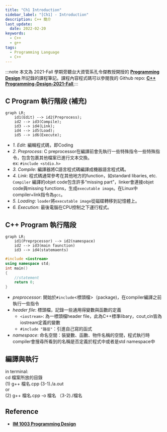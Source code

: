 ```yaml
---
title: "Ch1 Introduction"
sidebar_label: "[Ch1] - Introduction"
description: C++ 簡介
last_update:
  date: 2022-02-20
keywords:
  - C++
  - g++
tags:
  - Programming Language
  - C++
---
```


:::note
本文為 2021-Fall 學期旁聽台大資管系孔令傑教授開授的 **[Programming Design](http://www.im.ntu.edu.tw/~lckung/courses/public/PD/)** 所記錄的課程筆記。課程內容程式碼可以參閱我的 Github repo: **[C++ Programming-Design-2021-Fall
](https://github.com/Bosh-Kuo/Cplusplus-Programming-Design-2021-Fall)**
:::


## **C Program 執行階段 (補充)**
```mermaid
graph LR;
    id1(Edit) --> id2(Preprocess);
    id2 --> id3(Compile);
    id3 --> id4(Link);
    id4 --> id5(Load);
    id5 --> id6(Execute);
```

<!-- more -->

* *1. Edit*: 編輯程式碼，即Coding
* *2. Preprocess*: C preprocessor在編譯前會先執行一些特殊指令一些特殊指令，包含包裹其他檔案已進行文本交換。  
  ex: `#include <stdio.h>`
* *3. Compile*: 編譯器將C語言程式碼編譯成機器語言程式碼。
* *4. Link*: 程式碼通常參考在其他地方的function，如standard libaries, etc. `Compiler` 編譯的objet code包含許多“missing part”，linker會連接objet code與missing functions，生成`executable image`。在Linux中compiler+link指令為`gcc`。
* *5. Loading*: `loader`將`executable image`從磁碟轉移到記憶體上。
* *6. Execution*: 最後電腦在CPU控制之下運行程式。


## **C++ Program 執行階段**
```mermaid
graph LR;
    id1(Preprpcessor) --> id2(namespace) 
    id2 --> id3(main faunction) 
    id3 --> id4(statemaents)
```


```C++
#include <iostream>  
using namespace std;
int main()
{
    //statement
    return 0;
}
```


- *preprocessor*: 開始於`#include`<標頭檔>（package)，在compiler編譯之前執行一些指令
- *header file*: 標頭檔，記錄一些通用得變數與函數的定義
    - `<iostream>`: 為一標頭檔header file，此為C++標準libary，cout,cin皆為iostream定義的變數
    - `#include "路徑"`：引進自己寫的函式
- *namespace*: 命名空間：裝變數、函數、物件名稱的空間，程式執行時compiler會搜尋所看到的名稱是否定義於程式中或者是std namespace中


## **編譯與執行**
in terminal:  
cd 檔案所放的目錄  
(1) g++ 檔名.cpp (3-1)./a.out   
or  
(2) g++ 檔名.cpp -o 檔名 （3-2)./檔名


## **Reference**
- **[IM 1003 Programming Design](http://www.im.ntu.edu.tw/~lckung/courses/public/PD/)**


